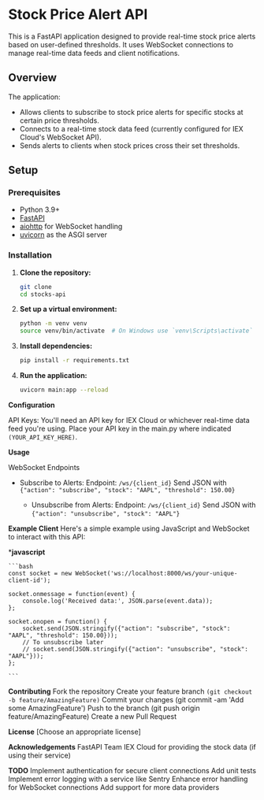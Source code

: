 # Stock Price Alert API

This is a FastAPI application designed to provide real-time stock price alerts based on user-defined thresholds. It uses WebSocket connections to manage real-time data feeds and client notifications.

## Overview

The application:

- Allows clients to subscribe to stock price alerts for specific stocks at certain price thresholds.
- Connects to a real-time stock data feed (currently configured for IEX Cloud's WebSocket API).
- Sends alerts to clients when stock prices cross their set thresholds.

## Setup

### Prerequisites

- Python 3.9+
- [FastAPI](https://fastapi.tiangolo.com/)
- [aiohttp](https://docs.aiohttp.org/en/stable/) for WebSocket handling
- [uvicorn](https://www.uvicorn.org/) as the ASGI server

### Installation

1. **Clone the repository:**
   ```bash
   git clone 
   cd stocks-api

2. **Set up a virtual environment:**
    ```bash
    python -m venv venv
    source venv/bin/activate  # On Windows use `venv\Scripts\activate`

3. **Install dependencies:**
    ```bash
    pip install -r requirements.txt

4. **Run the application:**
    ```bash
    uvicorn main:app --reload
    ```
**Configuration** 

API Keys: 
    You'll need an API key for IEX Cloud or whichever real-time data feed you're using. 
    Place your API key in the main.py where indicated ```(YOUR_API_KEY_HERE)```.

**Usage** 

WebSocket Endpoints
  - Subscribe to Alerts:
        Endpoint: ```/ws/{client_id}```
        Send JSON with ```{"action": "subscribe", "stock": "AAPL", "threshold": 150.00}```

    - Unsubscribe from Alerts:
        Endpoint: ```/ws/{client_id}```
        Send JSON with ```{"action": "unsubscribe", "stock": "AAPL"}```

**Example Client**
Here's a simple example using JavaScript and WebSocket to interact with this API:

***javascript**

    ```bash
    const socket = new WebSocket('ws://localhost:8000/ws/your-unique-client-id');

    socket.onmessage = function(event) {
        console.log('Received data:', JSON.parse(event.data));
    };

    socket.onopen = function() {
        socket.send(JSON.stringify({"action": "subscribe", "stock": "AAPL", "threshold": 150.00}));
        // To unsubscribe later
        // socket.send(JSON.stringify({"action": "unsubscribe", "stock": "AAPL"}));
    };
  
    ```
**Contributing**
Fork the repository
Create your feature branch  ```(git checkout -b feature/AmazingFeature)```
Commit your changes (git commit -am 'Add some AmazingFeature')
Push to the branch (git push origin feature/AmazingFeature)
Create a new Pull Request

**License**
[Choose an appropriate license]

**Acknowledgements**
FastAPI Team
IEX Cloud for providing the stock data (if using their service)

**TODO**
Implement authentication for secure client connections
Add unit tests
Implement error logging with a service like Sentry
Enhance error handling for WebSocket connections
Add support for more data providers